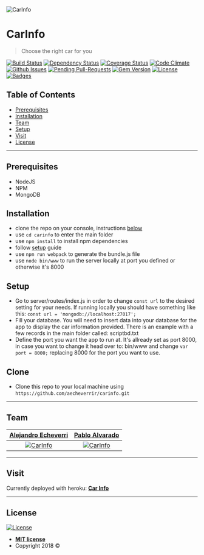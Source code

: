 <img src="https://content.audi.co.uk/dam/7_days/CAD/External%20Assets/R8/R8-white/010.png" title="CarInfo" alt="CarInfo" href="https://carinfo1.herokuapp.com/">

# CarInfo
> Choose the right car for you

[![Build Status](http://img.shields.io/travis/badges/badgerbadgerbadger.svg?style=flat-square)](https://travis-ci.org/badges/badgerbadgerbadger) [![Dependency Status](http://img.shields.io/gemnasium/badges/badgerbadgerbadger.svg?style=flat-square)](https://gemnasium.com/badges/badgerbadgerbadger) [![Coverage Status](http://img.shields.io/coveralls/badges/badgerbadgerbadger.svg?style=flat-square)](https://coveralls.io/r/badges/badgerbadgerbadger) [![Code Climate](http://img.shields.io/codeclimate/github/badges/badgerbadgerbadger.svg?style=flat-square)](https://codeclimate.com/github/badges/badgerbadgerbadger) [![Github Issues](http://githubbadges.herokuapp.com/badges/badgerbadgerbadger/issues.svg?style=flat-square)](https://github.com/badges/badgerbadgerbadger/issues) [![Pending Pull-Requests](http://githubbadges.herokuapp.com/badges/badgerbadgerbadger/pulls.svg?style=flat-square)](https://github.com/badges/badgerbadgerbadger/pulls) [![Gem Version](http://img.shields.io/gem/v/badgerbadgerbadger.svg?style=flat-square)](https://rubygems.org/gems/badgerbadgerbadger) [![License](http://img.shields.io/:license-mit-blue.svg?style=flat-square)](http://badges.mit-license.org) [![Badges](http://img.shields.io/:badges-9/9-ff6799.svg?style=flat-square)](https://github.com/badges/badgerbadgerbadger)


## Table of Contents

- [Prerequisites](#prerequisites)
- [Installation](#installation)
- [Team](#team)
- [Setup](#setup)
- [Visit](#visit)
- [License](#license)

---

## Prerequisites

- NodeJS
- NPM
- MongoDB

## Installation

- clone the repo on your console, instructions [below](#clone)
- use `cd carinfo` to enter the main folder
- use `npm install` to install npm dependencies
- follow [setup](#setup) guide
- use `npm run webpack` to generate the bundle.js file
- use `node bin/www` to run the server locally at port you defined or otherwise it's 8000

## Setup
- Go to server/routes/index.js in order to change `const url` to the desired setting for your needs. If running locally you should have something like this: `const url = 'mongodb://localhost:27017';`
- Fill your database. You will need to insert data into your database for the app to display the car information provided. There is an example with a few records in the main folder called: scriptbd.txt
- Define the port you want the app to run at. It's allready set as port 8000, in case you want to change it head over to: bin/www and change `var port = 8000;` replacing 8000 for the port you want to use.

## Clone

- Clone this repo to your local machine using `https://github.com/aecheverrir/carinfo.git`

---

## Team

| <a href="https://github.com/aecheverrir" target="_blank">**Alejandro Echeverri**</a> | <a href="https://github.com/paalvarado10" target="_blank">**Pablo Alvarado**</a> |
| :---: |:---:|
| [![CarInfo](https://avatars3.githubusercontent.com/u/25350194?s=460&v=4)](https://github.com/aecheverrir)    | [![CarInfo](https://avatars0.githubusercontent.com/u/20799498?s=460&v=4)](https://github.com/paalvarado10) |

---

## Visit

Currently deployed with heroku: <a href="https://carinfo1.herokuapp.com/" target="_blank">**Car Info**</a>

---

## License

[![License](http://img.shields.io/:license-mit-blue.svg?style=flat-square)](http://badges.mit-license.org)

- **[MIT license](http://opensource.org/licenses/mit-license.php)**
- Copyright 2018 © 
